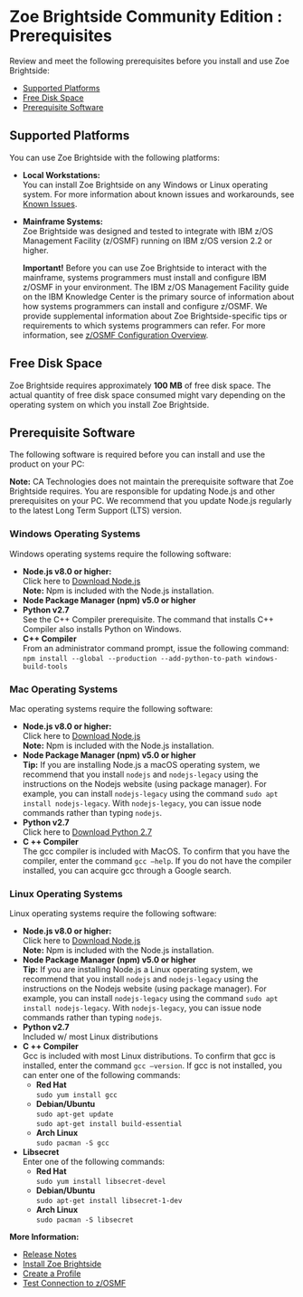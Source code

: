 # Zoe Brightside Community Edition : Prerequisites
Review and meet the following prerequisites before you install and
use Zoe Brightside:

  - [Supported Platforms](#supported-platforms)
  - [Free Disk Space](#free-disk-space)
  - [Prerequisite Software](#prerequisite-software)

## Supported Platforms

You can use Zoe Brightside with the following platforms:

  - **Local Workstations:**    
  You can install Zoe Brightside on any Windows or Linux operating system. For more information about known
    issues and workarounds, see [Known Issues](cli-releasenotes.md#known-issues).
  - **Mainframe Systems:**   
    Zoe Brightside was designed and tested to integrate with IBM z/OS Management Facility (z/OSMF) running on IBM z/OS version 2.2 or higher.
       
    **Important\!** Before you can use Zoe Brightside to interact with the mainframe, systems programmers must install and configure IBM z/OSMF in your environment. The IBM z/OS Management Facility guide on the IBM Knowledge Center is the primary source of information about how systems programmers can install and configure z/OSMF. We provide supplemental information about Zoe Brightside-specific tips or requirements to which systems programmers can refer. For more
    information, see [z/OSMF Configuration Overview](overviewzosmfconfig.md).
    
## Free Disk Space

Zoe Brightside requires approximately **100 MB** of free disk space. The actual quantity of free disk space consumed might vary
depending on the operating system on which you install Zoe Brightside.

## Prerequisite Software
The following software is required before you can install and use the product on your PC: 

**Note:** CA Technologies does not maintain the prerequisite software that Zoe Brightside requires. You are responsible for updating Node.js and other prerequisites on your PC. We recommend that you update Node.js regularly to the latest Long Term Support (LTS) version.

### Windows Operating Systems
Windows operating systems require the following software:
- **Node.js v8.0 or higher:**   
  Click here to [Download Node.js](https://nodejs.org/en/download/)   
  **Note:** Npm is included with the Node.js installation.
- **Node Package Manager (npm) v5.0 or higher**
- **Python v2.7**   
  See the C++ Compiler prerequisite. The command that installs C++ Compiler also installs Python on Windows.
- **C++ Compiler**  
  From an administrator command prompt, issue the following command:  
  ``npm install --global --production --add-python-to-path windows-build-tools``

### Mac Operating Systems
 Mac operating systems require the following software:
- **Node.js v8.0 or higher:**   
  Click here to [Download Node.js](https://nodejs.org/en/download/)   
  **Note:** Npm is included with the Node.js installation.
- **Node Package Manager (npm) v5.0 or higher**   
  **Tip:** If you are installing Node.js a macOS operating system, we recommend that you install `nodejs` and `nodejs-legacy` using the instructions on the Nodejs website (using package manager). For example, you can install `nodejs-legacy` using the command `sudo apt install nodejs-legacy`. With `nodejs-legacy`, you can issue node commands rather than typing `nodejs`. 
- **Python v2.7**  
  Click here to [Download Python 2.7](https://www.python.org/download/releases/2.7/)
- **C ++ Compiler**  
  The gcc compiler is included with MacOS. To confirm that you have the compiler, enter the command `gcc –help`. If you do not have the compiler installed, you can acquire gcc through a Google search.

### Linux Operating Systems
Linux  operating systems require the following software:
- **Node.js v8.0 or higher:**   
  Click here to [Download Node.js](https://nodejs.org/en/download/)   
  **Note:** Npm is included with the Node.js installation.
- **Node Package Manager (npm) v5.0 or higher**   
  **Tip:** If you are installing Node.js a Linux operating system, we recommend that you install `nodejs` and `nodejs-legacy` using the instructions on the Nodejs website (using package manager). For example, you can install `nodejs-legacy` using the command `sudo apt install nodejs-legacy`. With `nodejs-legacy`, you can issue node commands rather than typing `nodejs`. 
- **Python v2.7**  
  Included w/ most Linux distributions
- **C ++ Compiler**  
  Gcc is included with most Linux distributions. To confirm that gcc is installed, enter the command `gcc –version`. If gcc is not installed, you can enter one of the following commands:
  - **Red Hat**  
    `sudo yum install gcc`
  - **Debian/Ubuntu**  
    `sudo apt-get update`  
    `sudo apt-get install build-essential`
  - **Arch Linux**  
    `sudo pacman -S gcc`
- **Libsecret**  
  Enter one of the following commands:
  - **Red Hat**  
    `sudo yum install libsecret-devel`
  - **Debian/Ubuntu**  
    `sudo apt-get install libsecret-1-dev`
  - **Arch Linux**  
    `sudo pacman -S libsecret`

**More Information:**

  - [Release Notes](cli-releasenotes.md)
  - [Install Zoe Brightside](cli-installcli.md)
  - [Create a Profile](cli-createaprofile.md)
  - [Test Connection to z/OSMF](cli-validateInstallation.md)
